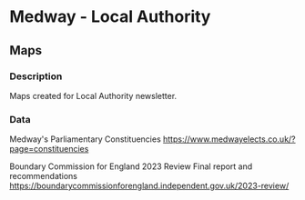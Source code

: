 # Medway - Local Authority
## Maps


### Description  
Maps created for Local Authority newsletter.


### Data

Medway's Parliamentary Constituencies
https://www.medwayelects.co.uk/?page=constituencies

Boundary Commission for England
2023 Review Final report and recommendations
https://boundarycommissionforengland.independent.gov.uk/2023-review/
